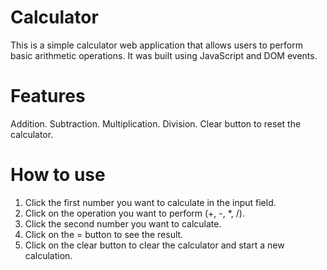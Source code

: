 # Calculator
This is a simple calculator web application that allows users to perform basic arithmetic operations. It was built using JavaScript and DOM events.

# Features
Addition.
Subtraction.
Multiplication.
Division.
Clear button to reset the calculator.

# How to use
1. Click the first number you want to calculate in the input field.
2. Click on the operation you want to perform (+, -, *, /).
3. Click the second number you want to calculate.
4. Click on the = button to see the result.
5. Click on the clear button to clear the calculator and start a new calculation.
